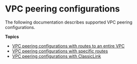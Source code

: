 # VPC peering configurations<a name="peering-configurations"></a>

The following documentation describes supported VPC peering configurations\.

**Topics**
+ [VPC peering configurations with routes to an entire VPC](peering-configurations-full-access.md)
+ [VPC peering configurations with specific routes](peering-configurations-partial-access.md)
+ [VPC peering configurations with ClassicLink](peering-configurations-classiclink.md)
